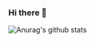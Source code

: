 ### Hi there 👋

![Anurag's github stats](https://github-readme-stats.vercel.app/api?username=HoeLog&hide=contribs,prs)


<!--
**Hoelog/HoeLog** is a ✨ _special_ ✨ repository because its `README.md` (this file) appears on your GitHub profile.

- 🔭 I’m currently working on ...
- 🌱 I’m currently learning ...
- 👯 I’m looking to collaborate on ...
- 🤔 I’m looking for help with ...
- 💬 Ask me about ...
- 📫 How to reach me: ...
- 😄 Pronouns: ...
- ⚡ Fun fact: ...
-->
